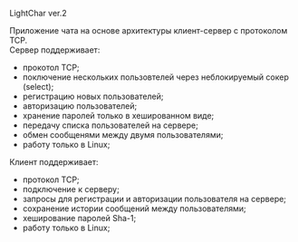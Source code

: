 LightChar ver.2

Приложение чата на основе архитектуры клиент-сервер с протоколом TCP.  
Сервер поддерживает:  
- прокотол TCP;  
- поключение нескольких пользовтелей через неблокируемый сокер (select);  
- регистрацию новых пользователей;  
- авторизацию пользователей;  
- хранение паролей только в хешированном виде;  
- передачу списка пользователей на сервере;  
- обмен сообщенями между двумя пользователями;
- работу только в Linux;

Клиент поддерживает:  
- протокол TCP;  
- подключение к серверу;  
- запросы для регистрации и авторизации пользователя на сервере;  
- сохранение истории сообщений между пользователями;  
- хеширование паролей Sha-1;  
- работу только в Linux;  
